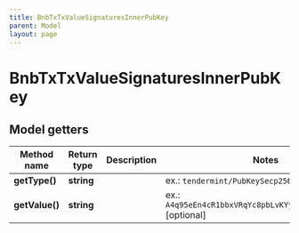```yaml
---
title: BnbTxTxValueSignaturesInnerPubKey
parent: Model
layout: page
---
```


# BnbTxTxValueSignaturesInnerPubKey

## Model getters

Method name | Return type | Description | Notes
------------ | ------------- | ------------- | -------------
**getType()** | **string** |  | ex.: `tendermint/PubKeySecp256k1` [optional]
**getValue()** | **string** |  | ex.: `A4q95eEn4cR1bbxVRqYc8pbLvKYyaMxjzaTSmkTJQUr6` [optional]

